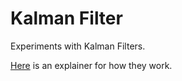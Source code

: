 # Kalman Filter

Experiments with Kalman Filters.

[Here](./Kalman.md) is an explainer for how they work.

